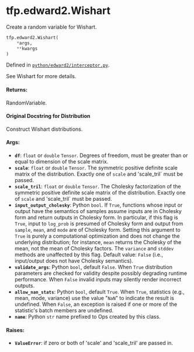 <div itemscope itemtype="http://developers.google.com/ReferenceObject">
<meta itemprop="name" content="tfp.edward2.Wishart" />
<meta itemprop="path" content="Stable" />
</div>

# tfp.edward2.Wishart

Create a random variable for Wishart.

``` python
tfp.edward2.Wishart(
    *args,
    **kwargs
)
```



Defined in [`python/edward2/interceptor.py`](https://github.com/tensorflow/probability/tree/master/tensorflow_probability/python/edward2/interceptor.py).

<!-- Placeholder for "Used in" -->

See Wishart for more details.

#### Returns:

  RandomVariable.

#### Original Docstring for Distribution

Construct Wishart distributions.


#### Args:

* <b>`df`</b>: `float` or `double` `Tensor`. Degrees of freedom, must be greater than
    or equal to dimension of the scale matrix.
* <b>`scale`</b>: `float` or `double` `Tensor`. The symmetric positive definite
    scale matrix of the distribution. Exactly one of `scale` and
    'scale_tril` must be passed.
* <b>`scale_tril`</b>: `float` or `double` `Tensor`. The Cholesky factorization
    of the symmetric positive definite scale matrix of the distribution.
    Exactly one of `scale` and 'scale_tril` must be passed.
* <b>`input_output_cholesky`</b>: Python `bool`. If `True`, functions whose input or
    output have the semantics of samples assume inputs are in Cholesky form
    and return outputs in Cholesky form. In particular, if this flag is
    `True`, input to `log_prob` is presumed of Cholesky form and output from
    `sample`, `mean`, and `mode` are of Cholesky form.  Setting this
    argument to `True` is purely a computational optimization and does not
    change the underlying distribution; for instance, `mean` returns the
    Cholesky of the mean, not the mean of Cholesky factors. The `variance`
    and `stddev` methods are unaffected by this flag.
    Default value: `False` (i.e., input/output does not have Cholesky
    semantics).
* <b>`validate_args`</b>: Python `bool`, default `False`. When `True` distribution
    parameters are checked for validity despite possibly degrading runtime
    performance. When `False` invalid inputs may silently render incorrect
    outputs.
* <b>`allow_nan_stats`</b>: Python `bool`, default `True`. When `True`, statistics
    (e.g., mean, mode, variance) use the value "`NaN`" to indicate the
    result is undefined. When `False`, an exception is raised if one or
    more of the statistic's batch members are undefined.
* <b>`name`</b>: Python `str` name prefixed to Ops created by this class.

#### Raises:

* <b>`ValueError`</b>: if zero or both of 'scale' and 'scale_tril' are passed in.
